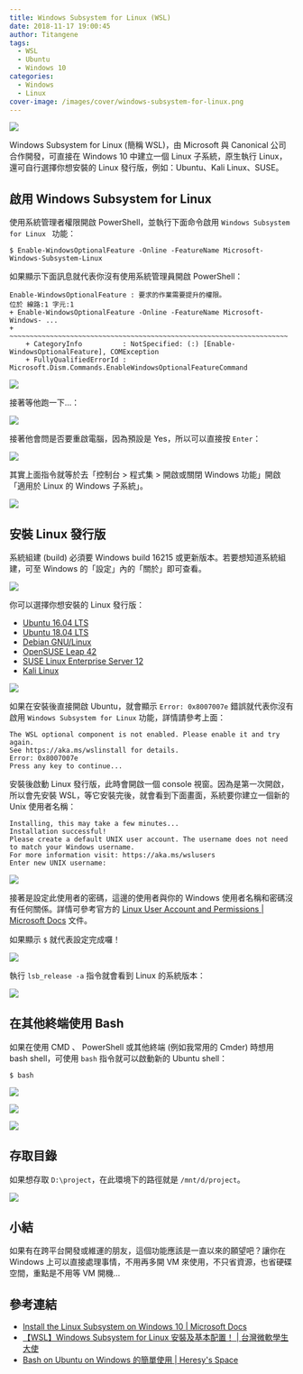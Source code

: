 ```yaml
---
title: Windows Subsystem for Linux (WSL)
date: 2018-11-17 19:00:45
author: Titangene
tags:
  - WSL
  - Ubuntu
  - Windows 10
categories:
  - Windows
  - Linux
cover-image: /images/cover/windows-subsystem-for-linux.png
---
```


![](../images/cover/windows-subsystem-for-linux.png)

Windows Subsystem for Linux (簡稱 WSL)，由 Microsoft 與 Canonical 公司合作開發，可直接在 Windows 10 中建立一個 Linux 子系統，原生執行 Linux，還可自行選擇你想安裝的 Linux 發行版，例如：Ubuntu、Kali Linux、SUSE。

<!-- more -->

## 啟用 Windows Subsystem for Linux
使用系統管理者權限開啟 PowerShell，並執行下面命令啟用 `Windows Subsystem for Linux
` 功能：

```shell
$ Enable-WindowsOptionalFeature -Online -FeatureName Microsoft-Windows-Subsystem-Linux
```

如果顯示下面訊息就代表你沒有使用系統管理員開啟 PowerShell：

```shell
Enable-WindowsOptionalFeature : 要求的作業需要提升的權限。
位於 線路:1 字元:1
+ Enable-WindowsOptionalFeature -Online -FeatureName Microsoft-Windows- ...
+ ~~~~~~~~~~~~~~~~~~~~~~~~~~~~~~~~~~~~~~~~~~~~~~~~~~~~~~~~~~~~~~~~~~~~~
    + CategoryInfo          : NotSpecified: (:) [Enable-WindowsOptionalFeature], COMException
    + FullyQualifiedErrorId : Microsoft.Dism.Commands.EnableWindowsOptionalFeatureCommand
```

![](../images../images/windows-subsystem-for-linux/2018-11-17-19-04-25.png)

接著等他跑一下...：

![](../images/windows-subsystem-for-linux/2018-11-17-19-04-37.png)

接著他會問是否要重啟電腦，因為預設是 Yes，所以可以直接按 `Enter`：

![](../images/windows-subsystem-for-linux/2018-11-17-19-04-47.png)

其實上面指令就等於去「控制台 > 程式集 > 開啟或關閉 Windows 功能」開啟「適用於 Linux 的 Windows 子系統」。

![](../images/windows-subsystem-for-linux/2018-11-17-19-05-10.png)

## 安裝 Linux 發行版
系統組建 (build) 必須要 Windows build 16215 或更新版本。若要想知道系統組建，可至 Windows 的「設定」內的「關於」即可查看。

![](../images/windows-subsystem-for-linux/2018-11-17-19-05-23.png)

你可以選擇你想安裝的 Linux 發行版：
- [Ubuntu 16.04 LTS](https://www.microsoft.com/zh-tw/p/ubuntu-1604-lts/9pjn388hp8c9)
- [Ubuntu 18.04 LTS](https://www.microsoft.com/zh-tw/p/ubuntu-1804-lts/9n9tngvndl3q)
- [Debian GNU/Linux](https://www.microsoft.com/zh-tw/p/debian-gnu-linux/9msvkqc78pk6)
- [OpenSUSE Leap 42](https://www.microsoft.com/zh-tw/p/opensuse-leap-42/9njvjts82tjx)
- [SUSE Linux Enterprise Server 12](https://www.microsoft.com/zh-tw/p/suse-linux-enterprise-server-12/9p32mwbh6cns)
- [Kali Linux](https://blogs.msdn.microsoft.com/commandline/2018/03/05/kali-linux-for-wsl/)

![](../images/windows-subsystem-for-linux/2018-11-17-19-05-41.png)

如果在安裝後直接開啟 Ubuntu，就會顯示 `Error: 0x8007007e` 錯誤就代表你沒有啟用 `Windows Subsystem for Linux` 功能，詳情請參考上面：

```shell
The WSL optional component is not enabled. Please enable it and try again.
See https://aka.ms/wslinstall for details.
Error: 0x8007007e
Press any key to continue...
```

安裝後啟動 Linux 發行版，此時會開啟一個 console 視窗。因為是第一次開啟，所以會先安裝 WSL，等它安裝完後，就會看到下面畫面，系統要你建立一個新的 Unix 使用者名稱：

```shell
Installing, this may take a few minutes...
Installation successful!
Please create a default UNIX user account. The username does not need to match your Windows username.
For more information visit: https://aka.ms/wslusers
Enter new UNIX username:
```

![](../images/windows-subsystem-for-linux/2018-11-17-19-06-06.png)

接著是設定此使用者的密碼，這邊的使用者與你的 Windows 使用者名稱和密碼沒有任何關係。詳情可參考官方的 [Linux User Account and Permissions | Microsoft Docs](https://docs.microsoft.com/zh-tw/windows/wsl/user-support) 文件。

如果顯示 `$` 就代表設定完成囉！

![](../images/windows-subsystem-for-linux/2018-11-17-19-06-17.png)

執行 `lsb_release -a` 指令就會看到 Linux 的系統版本：

![](../images/windows-subsystem-for-linux/2018-11-17-19-06-28.png)


## 在其他終端使用 Bash

如果在使用 CMD 、 PowerShell 或其他終端 (例如我常用的 Cmder) 時想用 bash shell，可使用 `bash` 指令就可以啟動新的 Ubuntu shell：

```shell
$ bash
```

![](../images/windows-subsystem-for-linux/2018-11-17-19-06-42.png)

![](../images/windows-subsystem-for-linux/2018-11-17-19-06-53.png)

![](../images/windows-subsystem-for-linux/2018-11-17-19-07-01.png)

## 存取目錄
如果想存取 `D:\project`，在此環境下的路徑就是 `/mnt/d/project`。

![](../images/windows-subsystem-for-linux/2018-11-17-19-07-14.png)

## 小結
如果有在跨平台開發或維運的朋友，這個功能應該是一直以來的願望吧？讓你在 Windows 上可以直接處理事情，不用再多開 VM 來使用，不只省資源，也省硬碟空間，重點是不用等 VM 開機...

## 參考連結
- [Install the Linux Subsystem on Windows 10 | Microsoft Docs](https://docs.microsoft.com/zh-tw/windows/wsl/install-win10)
- [【WSL】Windows Subsystem for Linux 安裝及基本配置！ | 台灣微軟學生大使](https://blogs.msdn.microsoft.com/microsoft_student_partners_in_taiwan/2017/10/03/wsltune/)
- [Bash on Ubuntu on Windows 的簡單使用 | Heresy's Space](https://kheresy.wordpress.com/2016/04/12/bash-on-ubuntu-on-windows/)